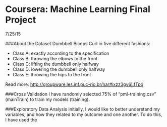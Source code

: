 # Coursera: Machine Learning Final Project
7/25/15

###About the Dataset
Dumbbell Biceps Curl in five different fashions:
- Class A: exactly according to the specification 
- Class B: throwing the elbows to the front 
- Class C: lifting the dumbbell only halfway
- Class D: lowering the dumbbell only halfway
- Class E: throwing the hips to the front

Read more: http://groupware.les.inf.puc-rio.br/har#ixzz3gv6LfTpo


###Cross Validation
I have randomly selected 75% of “pml-training.csv” (mainTrain) to train my models (training). 



###Exploratory Data Analysis
Initially, I would like to better understand my variables, and how they related to my outcome and one another. To do this, I have used the 





